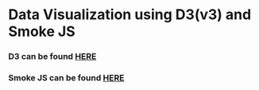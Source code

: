 # Data Visualization using D3(v3) and Smoke JS
### D3 can be found [HERE](https://d3js.org/)
### Smoke JS can be found [HERE](https://github.com/bijection/smoke.js)
